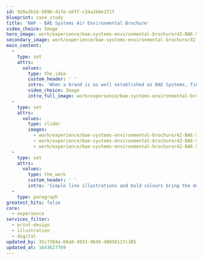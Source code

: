 ```yaml
---
id: 920a3b18-509b-41fe-a9ff-c34a1b0e371f
blueprint: case_study
title: 'NAP - BAE Systems Air Environmental Brochure'
video_choice: Image
hero_image: work/experience/bae-systems-environmental-brochure/42-BAE-SHE-Air-Environment-Brochure-Full-Image.jpg
secondary_image: work/experience/bae-systems-environmental-brochure/42-BAE-SHE-Air-Environment-Brochure-Secondary-Image.jpg
main_content:
  -
    type: set
    attrs:
      values:
        type: the_idea
        custom_header: ' '
        intro: 'When a brand is as well established as BAE Systems, finding a fresh look that sits comfortably within the brand guidelines can be a challenge. But that’s what BAE asked us to do for their internal comms, outlining the environmental direction for the business over the next decade.'
        video_choice: Image
        intro_full_image: work/experience/bae-systems-environmental-brochure/42-BAE-SHE-Air-Environment-Brochure-Full-Image-2.jpg
  -
    type: set
    attrs:
      values:
        type: slider
        images:
          - work/experience/bae-systems-environmental-brochure/42-BAE-SHE-Air-Environment-Brochure-Large-Image.jpg
          - work/experience/bae-systems-environmental-brochure/42-BAE-SHE-Air-Environment-Brochure-Large-Image-3.jpg
          - work/experience/bae-systems-environmental-brochure/42-BAE-SHE-Air-Environment-Brochure-Large-Image-2.jpg
  -
    type: set
    attrs:
      values:
        type: the_work
        custom_header: ' '
        intro: 'Simple line illustrations and bold colours bring the document to life and create an engaging way to communicate this important message.'
  -
    type: paragraph
greatest_hits: false
core:
  - experience
services_filter:
  - print-design
  - illustration
  - digital
updated_by: 35c7384a-60a0-4933-9645-d8850117c385
updated_at: 1643627769
---
```

